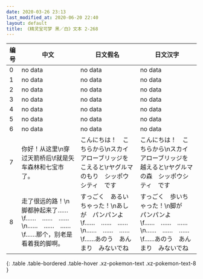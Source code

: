 ```yaml
---
date: 2020-03-26 23:13
last_modified_at: 2020-06-20 22:40
layout: default
title: 《精灵宝可梦 黑／白》文本 2-268
---
```

| 编号 | 中文 | 日文假名 | 日文汉字 |
| ---- | ---- | ---- | --- |
| 0 | no data | no data | no data |
| 1 | no data | no data | no data |
| 2 | no data | no data | no data |
| 3 | no data | no data | no data |
| 4 | no data | no data | no data |
| 5 | no data | no data | no data |
| 6 | no data | no data | no data |
| 7 | 你好！从这里\n穿过天箭桥后\f就是矢车森林和七宝市了。 | こんにちは！　こちらから\nスカイアローブリッジを　こえると\rヤグルマのもり　シッポウシティ　です | こんにちは！　こちらから\nスカイアローブリッジを　越えると\rヤグルマの森　シッポウシティ　です |
| 8 | 走了很远的路！\n脚都肿起来了……\f……　……　……\n……　……　……\f……那个，别老是看着我的脚啊。 | すっごく　あるいちゃった！\nあしが　パンパンよ\f……　……　……\n……　……　……\f……あのう　あんまり　みないでね | すっごく　歩いちゃった！\n脚が　パンパンよ\f……　……　……\n……　……　……\f……あのう　あんまり　みないでね |
{: .table .table-bordered .table-hover .xz-pokemon-text .xz-pokemon-text-8 }